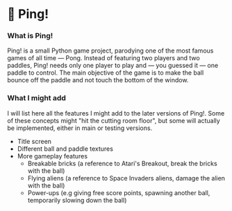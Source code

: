 # 🏓 Ping!
### What is Ping!
Ping! is a small Python game project, parodying one of the most famous games of all time — Pong. Instead of featuring two players and two paddles, Ping! needs only one player to play and — you guessed it — one paddle to control. The main objective of the game is to make the ball bounce off the paddle and not touch the bottom of the window.

### What I might add
I will list here all the features I might add to the later versions of Ping!. Some of these concepts might "hit the cutting room floor", but some will actually be implemented, either in main or testing versions.
* Title screen
* Different ball and paddle textures
* More gameplay features
  - Breakable bricks (a reference to Atari's Breakout, break the bricks with the ball)
  - Flying aliens (a reference to Space Invaders aliens, damage the alien with the ball)
  - Power-ups (e.g giving free score points, spawning another ball, temporarily slowing down the ball)

